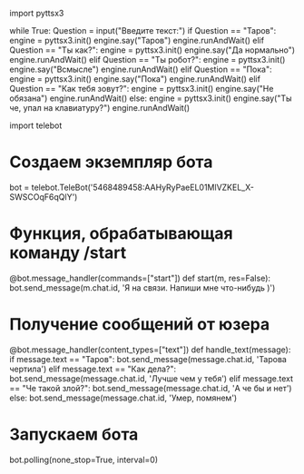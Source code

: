 import pyttsx3

while True:
    Question = input("Введите текст:")
    if Question == "Таров":
        engine = pyttsx3.init()
        engine.say("Таров")
        engine.runAndWait()
    elif Question == "Ты как?":
        engine = pyttsx3.init()
        engine.say("Да нормально")
        engine.runAndWait()
    elif Question == "Ты робот?":
        engine = pyttsx3.init()
        engine.say("Всмысле")
        engine.runAndWait()
    elif Question == "Пока":
        engine = pyttsx3.init()
        engine.say("Пока")
        engine.runAndWait()
    elif Question == "Как тебя зовут?":
        engine = pyttsx3.init()
        engine.say("Не обязана")
        engine.runAndWait()
    else:
        engine = pyttsx3.init()
        engine.say("Ты че, упал на клавиатуру?")
        engine.runAndWait()



import telebot
# Создаем экземпляр бота
bot = telebot.TeleBot('5468489458:AAHyRyPaeEL01MlVZKEL_X-SWSCOqF6qQlY')
# Функция, обрабатывающая команду /start
@bot.message_handler(commands=["start"])
def start(m, res=False):
    bot.send_message(m.chat.id, 'Я на связи. Напиши мне что-нибудь )')
# Получение сообщений от юзера
@bot.message_handler(content_types=["text"])
def handle_text(message):
    if message.text == "Таров":
        bot.send_message(message.chat.id, 'Тарова чертила')
    elif message.text == "Как дела?":
        bot.send_message(message.chat.id, 'Лучше чем у тебя')
    elif message.text == "Че такой злой?":
        bot.send_message(message.chat.id, 'А че бы и нет')
    else:
        bot.send_message(message.chat.id, 'Умер, помянем')
# Запускаем бота
bot.polling(none_stop=True, interval=0)
